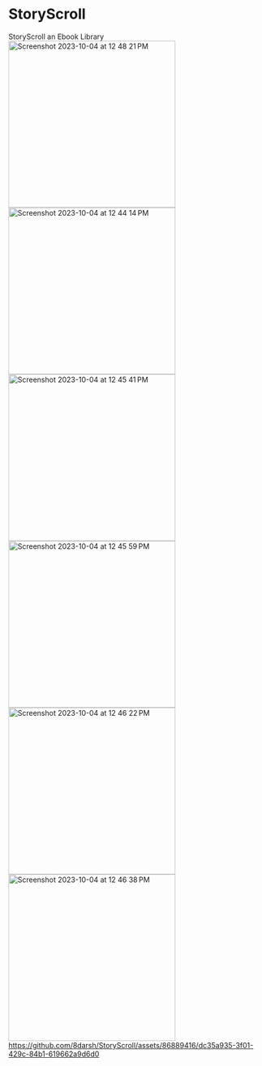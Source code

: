 # StoryScroll
StoryScroll an Ebook Library
<img width="329" alt="Screenshot 2023-10-04 at 12 48 21 PM" src="https://github.com/8darsh/StoryScroll/assets/86889416/3856b23b-c58d-40ec-bc16-64626902c07e">
<img width="329" alt="Screenshot 2023-10-04 at 12 44 14 PM" src="https://github.com/8darsh/StoryScroll/assets/86889416/91c864b3-be30-46bf-85a7-f1ea1bae8001">
<img width="329" alt="Screenshot 2023-10-04 at 12 45 41 PM" src="https://github.com/8darsh/StoryScroll/assets/86889416/675667c3-319c-4ee1-a054-388eea9dd334">
<img width="329" alt="Screenshot 2023-10-04 at 12 45 59 PM" src="https://github.com/8darsh/StoryScroll/assets/86889416/383e2ffa-8683-4bff-bde5-c18f62c05a92">
<img width="329" alt="Screenshot 2023-10-04 at 12 46 22 PM" src="https://github.com/8darsh/StoryScroll/assets/86889416/d0011d5e-91fd-45d3-9656-fe10d16c61e4">
<img width="329" alt="Screenshot 2023-10-04 at 12 46 38 PM" src="https://github.com/8darsh/StoryScroll/assets/86889416/1a07b159-04e1-4a94-a7cb-f734a4e1e27a">
https://github.com/8darsh/StoryScroll/assets/86889416/dc35a935-3f01-429c-84b1-619662a9d6d0

